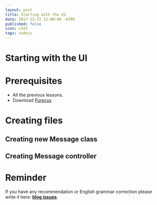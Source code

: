 ```yaml
---
layout: post
title: Starting with the UI 
date: 2017-12-31 12:00:00 -0700
published: false
icon: chat
tags: nodejs
---
```


# Starting with the UI

# Prerequisites
 
- All the previous lessons.
- Download [Purecss](https://purecss.io)

# Creating files

## Creating new Message class

## Creating Message controller



# Reminder

If you have any recommendation or English grammar correction please write it here:  **[blog issues](https://github.com/betotto/blog/issues)**.